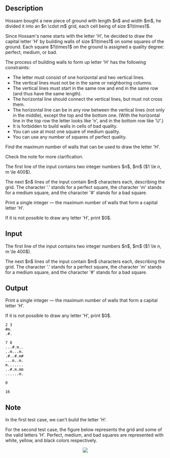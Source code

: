 ## Description

<div><p>Hossam bought a new piece of ground with length $n$ and width $m$, he divided it into an $n \cdot m$ grid, each cell being of size $1\times1$.</p><p>Since Hossam's name starts with the letter '<span class="tex-font-style-tt">H</span>', he decided to draw the capital letter '<span class="tex-font-style-tt">H</span>' by building walls of size $1\times1$ on some squares of the ground. Each square $1\times1$ on the ground is assigned a quality degree: perfect, medium, or bad.</p><p>The process of building walls to form up letter '<span class="tex-font-style-tt">H</span>' has the following constraints:</p><ul> <li> The letter must consist of one horizontal and two vertical lines. </li><li> The vertical lines must not be in the same or neighboring columns. </li><li> The vertical lines must start in the same row and end in the same row (and thus have the same length). </li><li> The horizontal line should connect the vertical lines, but must not cross them. </li><li> The horizontal line can be in any row between the vertical lines (not only in the middle), except the top and the bottom one. (With the horizontal line in the top row the letter looks like '<span class="tex-font-style-tt">n</span>', and in the bottom row like '<span class="tex-font-style-tt">U</span>'.) </li><li> It is forbidden to build walls in cells of bad quality. </li><li> You can use at most one square of medium quality. </li><li> You can use any number of squares of perfect quality. </li></ul><p>Find the maximum number of walls that can be used to draw the letter '<span class="tex-font-style-tt">H</span>'.</p><p>Check the note for more clarification.</p></div><div class="input-specification"><p>The first line of the input contains two integer numbers $n$, $m$ ($1 \le n, m \le 400$).</p><p>The next $n$ lines of the input contain $m$ characters each, describing the grid. The character '<span class="tex-font-style-tt">.</span>' stands for a perfect square, the character '<span class="tex-font-style-tt">m</span>' stands for a medium square, and the character '<span class="tex-font-style-tt">#</span>' stands for a bad square.</p></div><div class="output-specification"><p>Print a single integer — the maximum number of walls that form a capital letter '<span class="tex-font-style-tt">H</span>'.</p><p>If it is not possible to draw any letter '<span class="tex-font-style-tt">H</span>', print $0$.</p></div>

## Input

<p>The first line of the input contains two integer numbers $n$, $m$ ($1 \le n, m \le 400$).</p><p>The next $n$ lines of the input contain $m$ characters each, describing the grid. The character '<span class="tex-font-style-tt">.</span>' stands for a perfect square, the character '<span class="tex-font-style-tt">m</span>' stands for a medium square, and the character '<span class="tex-font-style-tt">#</span>' stands for a bad square.</p>

## Output

<p>Print a single integer — the maximum number of walls that form a capital letter '<span class="tex-font-style-tt">H</span>'.</p><p>If it is not possible to draw any letter '<span class="tex-font-style-tt">H</span>', print $0$.</p>





```input1
2 3
#m.
.#.
```




```input2
7 8
...#.m..
..m...m.
.#..#.m#
...m..m.
m.......
..#.m.mm
......m.
```




```output1
0
```




```output2
16
```



## Note

<p>In the first test case, we can't build the letter '<span class="tex-font-style-tt">H</span>'.</p><p>For the second test case, the figure below represents the grid and some of the valid letters '<span class="tex-font-style-tt">H</span>'. Perfect, medium, and bad squares are represented with white, yellow, and black colors respectively.</p><center> <img class="tex-graphics" src="file://LmjjJBzW.png" style="max-width: 100.0%;max-height: 100.0%;"> </center>
